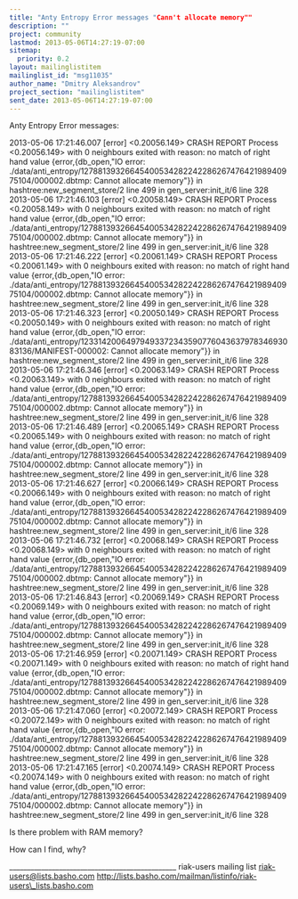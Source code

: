 ```yaml
---
title: "Anty Entropy Error messages "Cann't allocate memory""
description: ""
project: community
lastmod: 2013-05-06T14:27:19-07:00
sitemap:
  priority: 0.2
layout: mailinglistitem
mailinglist_id: "msg11035"
author_name: "Dmitry Aleksandrov"
project_section: "mailinglistitem"
sent_date: 2013-05-06T14:27:19-07:00
---
```




Anty Entropy Error messages:

2013-05-06 17:21:46.007 [error] <0.20056.149> CRASH REPORT Process 
<0.20056.149> with 0 neighbours exited with reason: no match of right 
hand value {error,{db\_open,"IO error: 
./data/anti\_entropy/1278813932664540053428224228626747642198940975104/000002.dbtmp: 
Cannot allocate memory"}} in hashtree:new\_segment\_store/2 line 499 in 
gen\_server:init\_it/6 line 328
2013-05-06 17:21:46.103 [error] <0.20058.149> CRASH REPORT Process 
<0.20058.149> with 0 neighbours exited with reason: no match of right 
hand value {error,{db\_open,"IO error: 
./data/anti\_entropy/1278813932664540053428224228626747642198940975104/000002.dbtmp: 
Cannot allocate memory"}} in hashtree:new\_segment\_store/2 line 499 in 
gen\_server:init\_it/6 line 328
2013-05-06 17:21:46.222 [error] <0.20061.149> CRASH REPORT Process 
<0.20061.149> with 0 neighbours exited with reason: no match of right 
hand value {error,{db\_open,"IO error: 
./data/anti\_entropy/1278813932664540053428224228626747642198940975104/000002.dbtmp: 
Cannot allocate memory"}} in hashtree:new\_segment\_store/2 line 499 in 
gen\_server:init\_it/6 line 328
2013-05-06 17:21:46.323 [error] <0.20050.149> CRASH REPORT Process 
<0.20050.149> with 0 neighbours exited with reason: no match of right 
hand value {error,{db\_open,"IO error: 
./data/anti\_entropy/1233142006497949337234359077604363797834693083136/MANIFEST-000002: 
Cannot allocate memory"}} in hashtree:new\_segment\_store/2 line 499 in 
gen\_server:init\_it/6 line 328
2013-05-06 17:21:46.346 [error] <0.20063.149> CRASH REPORT Process 
<0.20063.149> with 0 neighbours exited with reason: no match of right 
hand value {error,{db\_open,"IO error: 
./data/anti\_entropy/1278813932664540053428224228626747642198940975104/000002.dbtmp: 
Cannot allocate memory"}} in hashtree:new\_segment\_store/2 line 499 in 
gen\_server:init\_it/6 line 328
2013-05-06 17:21:46.489 [error] <0.20065.149> CRASH REPORT Process 
<0.20065.149> with 0 neighbours exited with reason: no match of right 
hand value {error,{db\_open,"IO error: 
./data/anti\_entropy/1278813932664540053428224228626747642198940975104/000002.dbtmp: 
Cannot allocate memory"}} in hashtree:new\_segment\_store/2 line 499 in 
gen\_server:init\_it/6 line 328
2013-05-06 17:21:46.627 [error] <0.20066.149> CRASH REPORT Process 
<0.20066.149> with 0 neighbours exited with reason: no match of right 
hand value {error,{db\_open,"IO error: 
./data/anti\_entropy/1278813932664540053428224228626747642198940975104/000002.dbtmp: 
Cannot allocate memory"}} in hashtree:new\_segment\_store/2 line 499 in 
gen\_server:init\_it/6 line 328
2013-05-06 17:21:46.732 [error] <0.20068.149> CRASH REPORT Process 
<0.20068.149> with 0 neighbours exited with reason: no match of right 
hand value {error,{db\_open,"IO error: 
./data/anti\_entropy/1278813932664540053428224228626747642198940975104/000002.dbtmp: 
Cannot allocate memory"}} in hashtree:new\_segment\_store/2 line 499 in 
gen\_server:init\_it/6 line 328
2013-05-06 17:21:46.843 [error] <0.20069.149> CRASH REPORT Process 
<0.20069.149> with 0 neighbours exited with reason: no match of right 
hand value {error,{db\_open,"IO error: 
./data/anti\_entropy/1278813932664540053428224228626747642198940975104/000002.dbtmp: 
Cannot allocate memory"}} in hashtree:new\_segment\_store/2 line 499 in 
gen\_server:init\_it/6 line 328
2013-05-06 17:21:46.959 [error] <0.20071.149> CRASH REPORT Process 
<0.20071.149> with 0 neighbours exited with reason: no match of right 
hand value {error,{db\_open,"IO error: 
./data/anti\_entropy/1278813932664540053428224228626747642198940975104/000002.dbtmp: 
Cannot allocate memory"}} in hashtree:new\_segment\_store/2 line 499 in 
gen\_server:init\_it/6 line 328
2013-05-06 17:21:47.060 [error] <0.20072.149> CRASH REPORT Process 
<0.20072.149> with 0 neighbours exited with reason: no match of right 
hand value {error,{db\_open,"IO error: 
./data/anti\_entropy/1278813932664540053428224228626747642198940975104/000002.dbtmp: 
Cannot allocate memory"}} in hashtree:new\_segment\_store/2 line 499 in 
gen\_server:init\_it/6 line 328
2013-05-06 17:21:47.165 [error] <0.20074.149> CRASH REPORT Process 
<0.20074.149> with 0 neighbours exited with reason: no match of right 
hand value {error,{db\_open,"IO error: 
./data/anti\_entropy/1278813932664540053428224228626747642198940975104/000002.dbtmp: 
Cannot allocate memory"}} in hashtree:new\_segment\_store/2 line 499 in 
gen\_server:init\_it/6 line 328


Is there problem with RAM memory?

How can I find, why?

\_\_\_\_\_\_\_\_\_\_\_\_\_\_\_\_\_\_\_\_\_\_\_\_\_\_\_\_\_\_\_\_\_\_\_\_\_\_\_\_\_\_\_\_\_\_\_
riak-users mailing list
riak-users@lists.basho.com
http://lists.basho.com/mailman/listinfo/riak-users\_lists.basho.com

